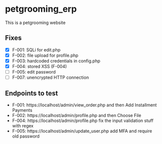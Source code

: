 # petgrooming_erp
This is a petgrooming website

## Fixes
- [x] F-001: SQLi for edit.php 
- [x] F-002: file upload for profile.php
- [x] F-003: hardcoded credentials in config.php
- [x] F-004: stored XSS (F-004)
- [ ] F-005: edit password
- [ ] F-007: unencrypted HTTP connection

## Endpoints to test
- F-001: https://localhost/admin/view_order.php and then Add Installment Payments
- F-002: https://localhost/admin/profile.php and then Choose File
- F-004: https://localhost/admin/profile.php fix the input validation stuff with regex
- F-005: https://localhost/admin/update_user.php add MFA and require old password
